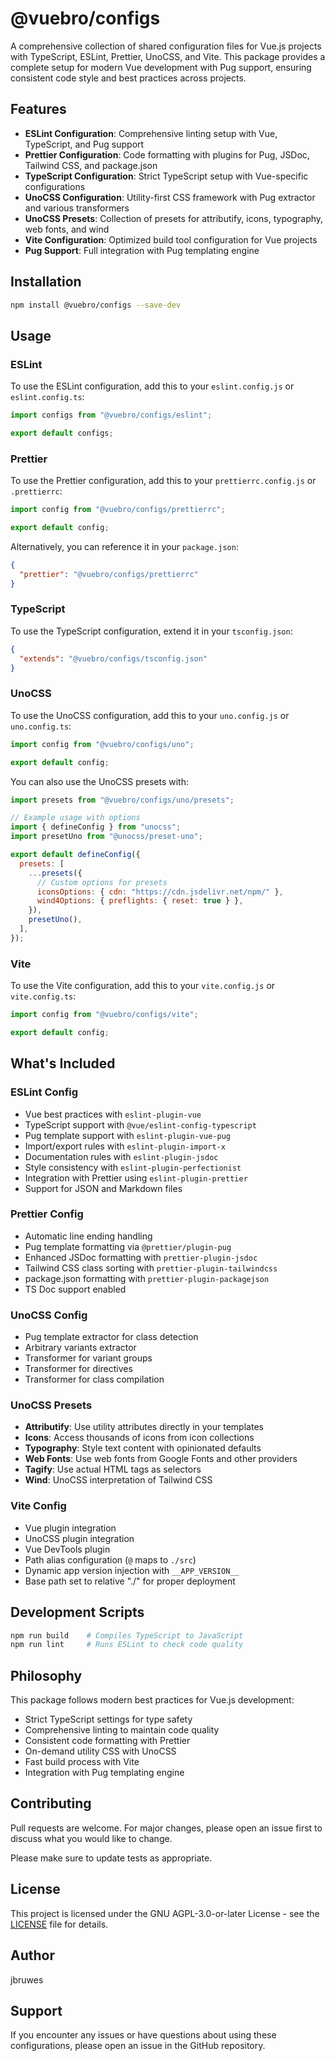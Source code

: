 # @vuebro/configs

A comprehensive collection of shared configuration files for Vue.js projects with TypeScript, ESLint, Prettier, UnoCSS, and Vite. This package provides a complete setup for modern Vue development with Pug support, ensuring consistent code style and best practices across projects.

## Features

- **ESLint Configuration**: Comprehensive linting setup with Vue, TypeScript, and Pug support
- **Prettier Configuration**: Code formatting with plugins for Pug, JSDoc, Tailwind CSS, and package.json
- **TypeScript Configuration**: Strict TypeScript setup with Vue-specific configurations
- **UnoCSS Configuration**: Utility-first CSS framework with Pug extractor and various transformers
- **UnoCSS Presets**: Collection of presets for attributify, icons, typography, web fonts, and wind
- **Vite Configuration**: Optimized build tool configuration for Vue projects
- **Pug Support**: Full integration with Pug templating engine

## Installation

```bash
npm install @vuebro/configs --save-dev
```

## Usage

### ESLint

To use the ESLint configuration, add this to your `eslint.config.js` or `eslint.config.ts`:

```js
import configs from "@vuebro/configs/eslint";

export default configs;
```

### Prettier

To use the Prettier configuration, add this to your `prettierrc.config.js` or `.prettierrc`:

```js
import config from "@vuebro/configs/prettierrc";

export default config;
```

Alternatively, you can reference it in your `package.json`:

```json
{
  "prettier": "@vuebro/configs/prettierrc"
}
```

### TypeScript

To use the TypeScript configuration, extend it in your `tsconfig.json`:

```json
{
  "extends": "@vuebro/configs/tsconfig.json"
}
```

### UnoCSS

To use the UnoCSS configuration, add this to your `uno.config.js` or `uno.config.ts`:

```js
import config from "@vuebro/configs/uno";

export default config;
```

You can also use the UnoCSS presets with:

```js
import presets from "@vuebro/configs/uno/presets";

// Example usage with options
import { defineConfig } from "unocss";
import presetUno from "@unocss/preset-uno";

export default defineConfig({
  presets: [
    ...presets({
      // Custom options for presets
      iconsOptions: { cdn: "https://cdn.jsdelivr.net/npm/" },
      wind4Options: { preflights: { reset: true } },
    }),
    presetUno(),
  ],
});
```

### Vite

To use the Vite configuration, add this to your `vite.config.js` or `vite.config.ts`:

```js
import config from "@vuebro/configs/vite";

export default config;
```

## What's Included

### ESLint Config

- Vue best practices with `eslint-plugin-vue`
- TypeScript support with `@vue/eslint-config-typescript`
- Pug template support with `eslint-plugin-vue-pug`
- Import/export rules with `eslint-plugin-import-x`
- Documentation rules with `eslint-plugin-jsdoc`
- Style consistency with `eslint-plugin-perfectionist`
- Integration with Prettier using `eslint-plugin-prettier`
- Support for JSON and Markdown files

### Prettier Config

- Automatic line ending handling
- Pug template formatting via `@prettier/plugin-pug`
- Enhanced JSDoc formatting with `prettier-plugin-jsdoc`
- Tailwind CSS class sorting with `prettier-plugin-tailwindcss`
- package.json formatting with `prettier-plugin-packagejson`
- TS Doc support enabled

### UnoCSS Config

- Pug template extractor for class detection
- Arbitrary variants extractor
- Transformer for variant groups
- Transformer for directives
- Transformer for class compilation

### UnoCSS Presets

- **Attributify**: Use utility attributes directly in your templates
- **Icons**: Access thousands of icons from icon collections
- **Typography**: Style text content with opinionated defaults
- **Web Fonts**: Use web fonts from Google Fonts and other providers
- **Tagify**: Use actual HTML tags as selectors
- **Wind**: UnoCSS interpretation of Tailwind CSS

### Vite Config

- Vue plugin integration
- UnoCSS plugin integration
- Vue DevTools plugin
- Path alias configuration (`@` maps to `./src`)
- Dynamic app version injection with `__APP_VERSION__`
- Base path set to relative "./" for proper deployment

## Development Scripts

```bash
npm run build    # Compiles TypeScript to JavaScript
npm run lint     # Runs ESLint to check code quality
```

## Philosophy

This package follows modern best practices for Vue.js development:

- Strict TypeScript settings for type safety
- Comprehensive linting to maintain code quality
- Consistent code formatting with Prettier
- On-demand utility CSS with UnoCSS
- Fast build process with Vite
- Integration with Pug templating engine

## Contributing

Pull requests are welcome. For major changes, please open an issue first to discuss what you would like to change.

Please make sure to update tests as appropriate.

## License

This project is licensed under the GNU AGPL-3.0-or-later License - see the [LICENSE](LICENSE) file for details.

## Author

jbruwes

## Support

If you encounter any issues or have questions about using these configurations, please open an issue in the GitHub repository.
